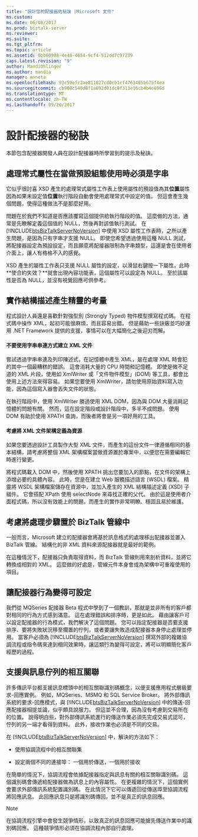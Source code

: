 ```yaml
---
title: "設計您的配接器的秘訣 |Microsoft 文件"
ms.custom: 
ms.date: 06/08/2017
ms.prod: biztalk-server
ms.reviewer: 
ms.suite: 
ms.tgt_pltfrm: 
ms.topic: article
ms.assetid: 0bb60988-4e48-4654-9cf4-512dd7c97239
caps.latest.revision: "9"
author: MandiOhlinger
ms.author: mandia
manager: anneta
ms.openlocfilehash: 93c59efc2ae811827cd0cb1cf4763485b675f4ea
ms.sourcegitcommit: cb908c540d8f1a692d01dc8f313e16cb4b4e696d
ms.translationtype: MT
ms.contentlocale: zh-TW
ms.lasthandoff: 09/20/2017
---
```

# <a name="tips-for-designing-your-adapter"></a>設計配接器的秘訣
本節包含配接器開發人員在設計配接器時所學習到的提示及秘訣。  
  
## <a name="handler-properties-should-be-strings-if-used-as-default-configurations"></a>處理常式屬性在當做預設組態使用時必須是字串  
 它似乎很討喜 XSD 產生的處理常式屬性工作表上使用屬性的預設值為其**位置**屬性因為如果未設定值**位置**執行階段自動會使用處理常式中設定的值。 但這會產生幾個問題，使得這種做法不是那麼好用。  
  
 問題在於我們不知道是否應該覆寫這個提供給執行階段的值。 這麼做的方法，通常是先瞭解定義這個值的 NULL，然後再對該值執行測試。 在 [!INCLUDE[btsBizTalkServerNoVersion](../includes/btsbiztalkservernoversion-md.md)] 中使用 XSD 屬性工作表時，之所以產生問題，是因為只有字串才支援 NULL。 即使您希望透過使用這種 NULL 測試，將配接器設定為預設設定，而且願意將配接器限制為字串類型，這還是會在使用者介面上，讓人有格格不入的感覺。  
  
 XSD 產生的屬性工作表只支援 NULL 屬性的設定，以滑鼠右鍵按一下屬性，此時**使合約失效？**就會出現內容功能表，這個屬性可以設定為 NULL。 至於該屬性是否為 NULL，並沒有視覺回應可供參考。  
  
## <a name="considerations-for-implementing-schema-generation-wizards"></a>實作結構描述產生精靈的考量  
 程式設計人員還是喜歡針對強型別 (Strongly Typed) 物件模型撰寫程式碼。 在程式碼中操作 XML，起初可能很麻煩，而且容易出錯。 但是藉助一些訣竅並巧妙運用 .NET Framework 提供的支援，事情可以在大幅簡化之後迎刃而解。  
  
#### <a name="do-not-create-xml-documents-with-string-concatenation"></a>不要使用字串串連方式建立 XML 文件  
 嘗試透過字串串連及列印陳述式，在記憶體中產生 XML，是在處理 XML 時會犯的其中一個最糟糕的錯誤。 這會消耗大量的 CPU 時間和記憶體。 即使是微不足道的 XML 片段，使用如 XmlWriter 或「文件物件模型」(DOM) 等工具，都會比使用上述方法來得容易。 如果您要使用 XmlWriter，請勿使用原始資料寫入功能，因為這個寫入器會丟失文件的狀態。  
  
 在執行階段中，使用 XmlWriter 勝過使用 XML DOM，因為與 DOM 大量消耗記憶體的問題有關。 然而，這在設定階段或設計階段中，多半不成問題。 使用 DOM 有助於使用 XPATH 查詢，而後者將會是另一項好用的工具。  
  
#### <a name="consider-defining-the-skeleton-of-your-xml-document-as-a-resource"></a>考慮將 XML 文件架構定義為資源  
 如果您要透過設計工具製作大型 XML 文件，而產生的這份文件一律遵循相同的基本結構，請考慮將整個 XML 架構檔案當做資源置於專案中，以便您在需要編輯它時進行變更。  
  
 將程式碼載入 DOM 中，然後使用 XPATH 挑出您要加入的節點，在文件的架構上添增必要的具體內容。 此時，您是在建立 Web 服務描述語言 (WSDL) 檔案。 精靈將 WSDL 架構檔案儲存在資源中，並加入產生的 XML 結構描述定義 (XSD) 子組件。 它會搭配 XPath 使用 selectNode 來尋找正確的父代。 由於這是使用者介面程式碼，所以沒有效能上的問題，而產生的實作非常明瞭、穩固且易於維護。  
  
## <a name="consider-placing-processing-steps-in-the-biztalk-pipeline"></a>考慮將處理步驟置於 BizTalk 管線中  
 一般而言，Microsoft 建立的配接器會將基於訊息格式的處理移出配接器並置入 BizTalk 管線。 結構化的非 XML 資料來源配接器就是最好的範例。  
  
 在這種情況下，配接器只負責取得資料，而 BizTalk 管線則用來剖析資料，並將它轉換成相對的 XML。 這麼做的好處是，管線元件本身會成為架構中可重複使用的項目。  
  
## <a name="make-adapter-behavior-configurable"></a>讓配接器行為變得可設定  
 我們從 MQSeries 配接器 Beta 程式中學到了一個教訓，那就是並非所有的客戶都對相同的行為方式感到滿意。 這在處理錯誤和排序時，更是如此。 藉由讓客戶可以設定配接器的行為模式，我們解決了這個問題。 您可以指定配接器是否要支援排序、要將失敗狀況移至擱置的佇列，或者要讓失敗造成配接器本身停止處理並停用。 當客戶必須為 [!INCLUDE[btsBizTalkServerNoVersion](../includes/btsbiztalkservernoversion-md.md)] 撰寫外部的複雜協調流程或指令碼來達到相同效果時，讓這類行為變得可設定，將可以明顯簡化客戶經歷的過程。  
  
## <a name="support-correlation-with-message-queues"></a>支援與訊息佇列的相互關聯  
 許多傳訊平台都支援訊息標頭中的相互關聯識別碼概念，以便支援應用程式層級要求-回應實例。 例如，MQSeries、MSMQ 和 SQL Service Broker。 將外部傳訊系統的要求-回應模式，與 [!INCLUDE[btsBizTalkServerNoVersion](../includes/btsbiztalkservernoversion-md.md)] 中的傳送-回應配接器相提並論，似乎頗具說服力。 但這並不合理，因為沒有考慮到交易所在的位置。 說得明白些，對外部傳訊系統進行的傳送作業必須先完成交易式認可，佇列的另一端才看得到資料。 此外，接收作業也必須是不同的交易。  
  
 在 [!INCLUDE[btsBizTalkServerNoVersion](../includes/btsbiztalkservernoversion-md.md)] 中，解決的方法如下：  
  
-   使用協調流程中的相互關聯集  
  
-   設定兩個不同的連接埠： 一個用於傳送，一個用於接收  
  
 在簡單的情況下，協調流程會依據配接器指定與訊息有關的相互關聯識別碼。 這個識別碼會傳遞給配接器做為訊息上的內容屬性。 在更複雜的情況下，這個實例會要求外部傳訊系統配置識別碼。 在此情況下它可以傳遞回從傳送埠至協調流程將回應訊息。 此回應訊息只是將識別碼傳回，並不是真正的訊息回應。  
  
> [!NOTE]
>  在協調流程引擎中會發生競爭情形，以致真正的訊息回應可能搶先傳送作業中的識別碼回應。 這種競爭情形必須在協調流程內部自行處理。
